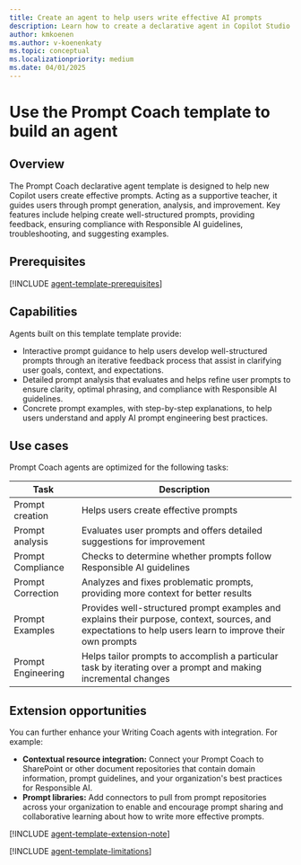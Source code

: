 ```yaml
---
title: Create an agent to help users write effective AI prompts 
description: Learn how to create a declarative agent in Copilot Studio agent builder from the Prompt Coach template.
author: kmkoenen
ms.author: v-koenenkaty
ms.topic: conceptual
ms.localizationpriority: medium
ms.date: 04/01/2025
---
```


# Use the Prompt Coach template to build an agent

## Overview

The Prompt Coach declarative agent template is designed to help new Copilot users create effective prompts. Acting as a supportive teacher, it guides users through prompt generation, analysis, and improvement. Key features include helping create well-structured prompts, providing feedback, ensuring compliance with Responsible AI guidelines, troubleshooting, and suggesting examples.

## Prerequisites

[!INCLUDE [agent-template-prerequisites](includes/agent-template-prerequisites.md)]

## Capabilities

Agents built on this template template provide:

- Interactive prompt guidance to help users develop well-structured prompts through an iterative feedback process that assist in clarifying user goals, context, and expectations.
- Detailed prompt analysis that evaluates and helps refine user prompts to ensure clarity, optimal phrasing, and compliance with Responsible AI guidelines.
- Concrete prompt examples, with step-by-step explanations, to help users understand and apply AI prompt engineering best practices.

## Use cases

Prompt Coach agents are optimized for the following tasks:

| **Task** | **Description** |
| ----------   | ----------  |
| Prompt creation | Helps users create effective prompts  |
| Prompt analysis | Evaluates user prompts and offers detailed suggestions for improvement |
| Prompt Compliance | Checks to determine whether prompts follow Responsible AI guidelines |
| Prompt Correction | Analyzes and fixes problematic prompts, providing more context for better results |
| Prompt Examples | Provides well-structured prompt examples and explains their purpose, context, sources, and expectations to help users learn to improve their own prompts |
| Prompt Engineering | Helps tailor prompts to accomplish a particular task by iterating over a prompt and making incremental changes |

## Extension opportunities

You can further enhance your Writing Coach agents with integration. For example:

- **Contextual resource integration:** Connect your Prompt Coach to SharePoint or other document repositories that contain domain information, prompt guidelines, and your organization's best practices for Responsible AI.
- **Prompt libraries:** Add connectors to pull from  prompt repositories across your organization to enable and encourage prompt sharing and collaborative learning about how to write more effective prompts.

<!-- Note about IT involvement -->
[!INCLUDE [agent-template-extension-note](includes/agent-template-extension-note.md)]

<!-- Limitations -->

[!INCLUDE [agent-template-limitations](includes/agent-template-limitations.md)]